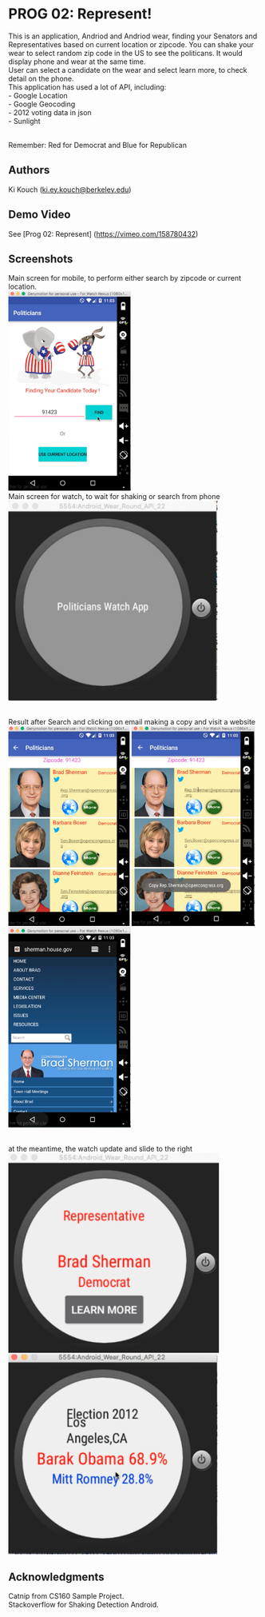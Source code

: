 # PROG 02: Represent!

This is an application, Andriod and Andriod wear, finding your Senators and Representatives based on current location or zipcode. You can shake your wear to select random zip code in the US to see the politicans. It would display phone and wear at the same time.
<br> User can select a candidate on the wear and select learn more, to check detail on the phone.
<br> This application has used a lot of API, including:
<br> - Google Location
<br> - Google Geocoding
<br> - 2012 voting data in json
<br> - Sunlight

<br> Remember: Red for Democrat and Blue for Republican
## Authors

Ki Kouch ([ki.ey.kouch@berkeley.edu](mailto:your_email@berkeley.edu))

## Demo Video

See [Prog 02: Represent] (https://vimeo.com/158780432)

## Screenshots
Main screen for mobile, to perform either search by zipcode or current location.<br>
<img src="screenshots/last%20prog/main phone.png" height="400" alt="Screenshot"/>
<br>Main screen for watch, to wait for shaking or search from phone<br>
<img src="screenshots/last%20prog/main watch.png" height="400" alt="Screenshot"/>

<br>Result after Search and clicking on email making a copy and visit a website<br>
<img src="screenshots/last%20prog/search result.png" height="400" alt="Screenshot"/>
<img src="screenshots/last%20prog/email.png" height="400" alt="Screenshot"/>
<img src="screenshots/last%20prog/website.png" height="400" alt="Screenshot"/>

<br> at the meantime, the watch update and slide to the right
<img src="screenshots/last%20prog/election watch 2.png" height="400" alt="Screenshot"/>
<img src="screenshots/last%20prog/election watch.png" height="400" alt="Screenshot"/>



## Acknowledgments
Catnip from CS160 Sample Project.
<br>Stackoverflow for Shaking Detection Android.

